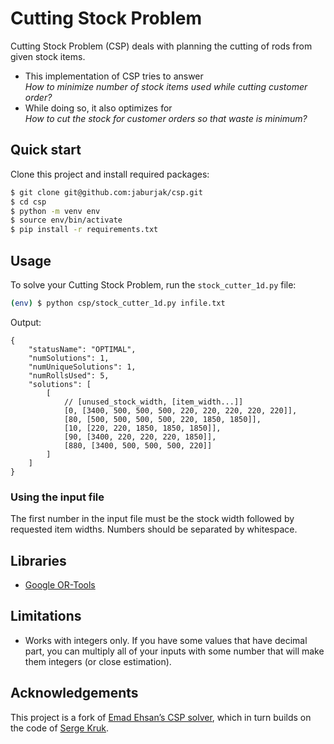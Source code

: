# Cutting Stock Problem

Cutting Stock Problem (CSP) deals with planning the cutting of rods from given stock items.

- This implementation of CSP tries to answer \
_How to minimize number of stock items used while cutting customer order?_
- While doing so, it also optimizes for \
_How to cut the stock for customer orders so that waste is minimum?_

## Quick start

Clone this project and install required packages:

```sh
$ git clone git@github.com:jaburjak/csp.git
$ cd csp
$ python -m venv env
$ source env/bin/activate
$ pip install -r requirements.txt
```

## Usage

To solve your Cutting Stock Problem, run the `stock_cutter_1d.py` file:

```sh
(env) $ python csp/stock_cutter_1d.py infile.txt
```

Output:

```jsonc
{
    "statusName": "OPTIMAL",
    "numSolutions": 1,
    "numUniqueSolutions": 1,
    "numRollsUsed": 5,
    "solutions": [
    	[
            // [unused_stock_width, [item_width...]]
            [0, [3400, 500, 500, 500, 220, 220, 220, 220, 220]],
            [80, [500, 500, 500, 500, 220, 1850, 1850]],
            [10, [220, 220, 1850, 1850, 1850]],
            [90, [3400, 220, 220, 220, 1850]],
            [880, [3400, 500, 500, 500, 220]]
        ]
    ]
}
```

### Using the input file

The first number in the input file must be the stock width followed by requested item widths. Numbers should be separated by whitespace.

## Libraries
* [Google OR-Tools](https://developers.google.com/optimization)

## Limitations
* Works with integers only. If you have some values that have decimal part, you can multiply all of your inputs with some number that will make them integers (or close estimation).

## Acknowledgements

This project is a fork of [Emad Ehsan’s CSP solver](https://github.com/emadehsan/csp), which in turn builds on the code of [Serge Kruk](https://github.com/sgkruk/Apress-AI/).
